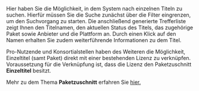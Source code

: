 Hier haben Sie die Möglichkeit, in dem System nach einzelnen Titeln zu suchen. Hierfür müssen Sie die Suche zunächst über die Filter eingrenzen, um den Suchvorgang zu starten.
Die anschließend generierte Trefferliste zeigt Ihnen den Titelnamen, den aktuellen Status des Titels, das zugehörige Paket sowie Anbieter und die Plattform an. Durch einen Klick auf den Namen erhalten Sie zudem weiterführende Informationen zu dem Titel. 

Pro-Nutzende und Konsortialstellen haben des Weiteren die Möglichkeit, Einzeltitel (samt Paket) direkt mit einer bestehenden Lizenz zu verknüpfen. Voraussetzung für die Verknüpfung ist, dass die Lizenz den Paketzuschnitt **Einzeltitel** besitzt.

Mehr zu dem Thema **Paketzuschnitt** erfahren Sie [hier.]({{url_laser}}/sub/index)


